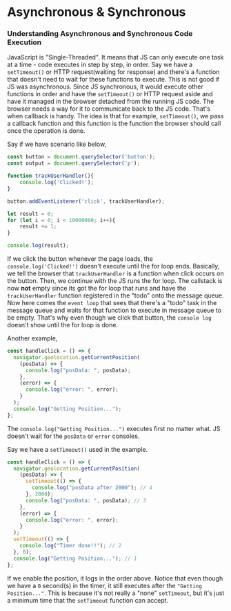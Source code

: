 # Asynchronous & Synchronous

### Understanding Asynchronous and Synchronous Code Execution

JavaScript is "Single-Threaded". It means that JS can only execute one task at a time - code executes in step by step, in order.
Say we have a `setTimeout()` or HTTP request(waiting for response) and there's a function that doesn't need to wait for these functions to execute. This is not good if JS was asynchronous. Since JS synchronous, it would execute other functions in order and have the `setTimeout()` or HTTP request aside and have it managed in the browser detached from the running JS code.
The browser needs a way for it to communicate back to the JS code. That's when callback is handy. The idea is that for example, `setTimeout()`, we pass a callback function and this function is the function the browser should call once the operation is done.

Say if we have scenario like below,

```javascript
const button = document.querySelector('button');
const output = document.querySelector('p');

function trackUserHandler(){
    console.log('Clicked!');
}

button.addEventListener('click', trackUserHandler);

let result = 0;
for (let i = 0; i < 10000000; i++){
    result += 1;
}

console.log(result);
```

If we click the button whenever the page loads, the `console.log('Clicked!')` doesn't execute until the for loop ends.
Basically, we tell the browser that `trackUserHandler` is a function when click occurs on the button. Then, we continue with the JS runs the for loop. The callstack is now **not** empty since its got the for loop that runs and have the `trackUserHandler` function registered in the "todo" onto the message queue. Now here comes the `event loop` that sees that there's a "todo" task in the message queue and waits for that function to execute in message queue to be empty.
That's why even though we click that button, the `console log` doesn't show until the for loop is done.

Another example,
```javascript
const handleClick = () => {
  navigator.geolocation.getCurrentPosition(
    (posData) => {
      console.log("posData: ", posData);
    },
    (error) => {
      console.log("error: ", error);
    }
  );
  console.log("Getting Position...");
};
```

The `console.log("Getting Position...")` executes first no matter what. JS doesn't wait for the `posData` or `error` consoles.

Say we have a `setTimeout()` used in the example.

```javascript
const handleClick = () => {
  navigator.geolocation.getCurrentPosition(
    (posData) => {
      setTimeout(() => {
        console.log("posData after 2000"); // 4
      }, 2000);
      console.log("posData: ", posData); // 3
    },
    (error) => {
      console.log("error: ", error);
    }
  );
  setTimeout(() => {
    console.log("Timer done!!"); // 2
  }, 0);
  console.log("Getting Position..."); // 1
};
```
If we enable the position, it logs in the order above. Notice that even though we have a `0` second(s) in the timer, it still executes after the `"Getting Position..."`. This is because it's not really a "none" `setTimeout`, but it's just a minimum time that the `setTimeout` function can accept.

